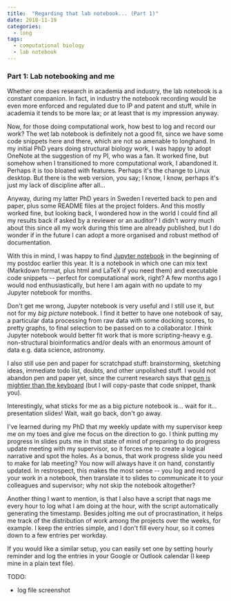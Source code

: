 ```yaml
---
title:  "Regarding that lab notebook... (Part 1)"
date: 2018-11-19
categories: 
  - long
tags:
  - computational biology
  - lab notebook
---
```

### Part 1: Lab notebooking and me
Whether one does research in academia and industry, the lab notebook is a constant companion. In fact, in industry the notebook recording would be even more enforced and regulated due to IP and patent and stuff, while in academia it tends to be more lax; or at least that is my impression anyway.

Now, for those doing computational work, how best to log and record our work? The wet lab notebook is definitely not a good fit, since we have some code snippets here and there, which are not so amenable to longhand. In my initial PhD years doing structural biology work, I was happy to adopt OneNote at the suggestion of my PI, who was a fan. It worked fine, but somehow when I transitioned to more computational work, I abandoned it. Perhaps it is too bloated with features. Perhaps it's the change to Linux desktop. But there is the web version, you say; I know, I know, perhaps it's just my lack of discipline after all...

Anyway, during my latter PhD years in Sweden I reverted back to pen and paper, plus some README files at the project folders. And this mostly worked fine, but looking back, I wondered how in the world I could find all my results back if asked by a reviewer or an auditor? I didn't worry much about this since all my work during this time are already published, but I do wonder if in the future I can adopt a more organised and robust method of documentation.

With this in mind, I was happy to find [Jupyter notebook](http://jupyter.org/) in the beginning of my postdoc earlier this year. It is a notebook in which one can mix text (Markdown format, plus html and LaTeX if you need them) and executable code snippets -- perfect for computational work, right? A few months ago I would nod enthusiastically, but here I am again with no update to my Jupyter notebook for months. 

Don't get me wrong, Jupyter notebook is very useful and I still use it, but not for my *big picture* notebook. I find it better to have one notebook of say, a particular data processing from raw data with some docking scores, to pretty graphs, to final selection to be passed on to a collaborator. I think Jupyter notebook would better fit work that is more scripting-heavy e.g. non-structural bioinformatics and/or deals with an enormous amount of data e.g. data science, astronomy.

I also still use pen and paper for scratchpad stuff: brainstorming, sketching ideas, immediate todo list, doubts, and other unpolished stuff. I would not abandon pen and paper yet, since the current research says that [pen is mightier than the keyboard](https://journals.sagepub.com/doi/abs/10.1177/0956797614524581) (but I will copy-paste that code snippet, thank you). 

Interestingly, what sticks for me as a big picture notebook is... wait for it... presentation slides! Wait, wait go back, don't go away. 

I've learned during my PhD that my weekly update with my supervisor keep me on my toes and give me focus on the direction to go. I think putting my progress in slides puts me in that state of mind of preparing to do progress update meeting with my supervisor, so it forces me to create a logical narrative and spot the holes. As a bonus, that work progress slide you need to make for lab meeting? You now will always have it on hand, constantly updated. In restrospect, this makes the most sense -- you log and record your work in a notebook, then translate it to slides to communicate it to your colleagues and supervisor; why not skip the notebook altogether?

Another thing I want to mention, is that I also have a script that nags me every hour to log what I am doing at the hour, with the script automatically generating the timestamp. Besides jolting me out of procrastination, it helps me track of the distribution of work among the projects over the weeks, for example. I keep the entries simple, and I don't fill every hour, so it comes down to a few entries per workday. 

If you would like a similar setup, you can easily set one by setting hourly reminder and log the entries in your Google or Outlook calendar (I keep mine in a plain text file). 

TODO:
- log file screenshot
